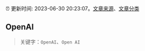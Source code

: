 :alarm_clock: 更新时间: 2023-06-30 20:23:07。[文章来源](/README.md)、[文章分类](/TAGS.md)

## OpenAI


> 关键字：`OpenAI`、`Open AI`



